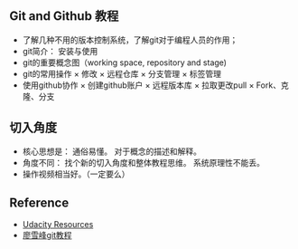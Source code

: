 ## Git and Github 教程 

* 了解几种不用的版本控制系统，了解git对于编程人员的作用；
* git简介： 安装与使用
* git的重要概念图（working space, repository and stage)
* git的常用操作
    × 修改
    × 远程仓库
    × 分支管理
    × 标签管理
 * 使用github协作
    × 创建github账户
    × 远程版本库
    × 拉取更改pull
    × Fork、克隆、分支

## 切入角度

* 核心思想是： 通俗易懂。 对于概念的描述和解释。
* 角度不同： 找个新的切入角度和整体教程思维。 系统原理性不能丢。
* 操作视频相当好。（一定要么）

## Reference
 
* [Udacity Resources](https://classroom.udacity.com/courses/ud775/lessons/3105028581/concepts/30736788890923)
* [廖雪峰git教程](https://www.liaoxuefeng.com/wiki/0013739516305929606dd18361248578c67b8067c8c017b000)
